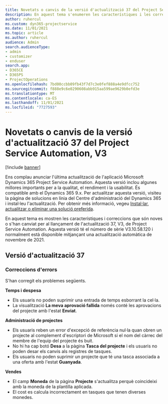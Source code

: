 ```yaml
---
title: Novetats o canvis de la versió d'actualització 37 del Project Service Automation, V3
description: En aquest tema s'enumeren les característiques i les correccions disponibles a la Versió 37 d'actualització Microsoft Dynamics 365 Project Service Automation, V3.
author: ruhercul
ms.custom: dyn365-projectservice
ms.date: 11/01/2021
ms.topic: article
ms.author: ruhercul
audience: Admin
search.audienceType:
- admin
- customizer
- enduser
search.app:
- D365CE
- D365PS
- ProjectOperations
ms.openlocfilehash: 7bd00ccbb09fb43f7d7c3e0fef888a4e9dfcc752
ms.sourcegitcommit: f888e9c6e0290608abb915aa599ae9629b0efd3e
ms.translationtype: MT
ms.contentlocale: ca-ES
ms.lasthandoff: 11/01/2021
ms.locfileid: "7727593"
---
```

# <a name="whats-new-or-changed-in-project-service-automation-update-release-37-v3"></a>Novetats o canvis de la versió d'actualització 37 del Project Service Automation, V3

[!include [banner](../includes/psa-now-project-operations.md)]

Ens complau anunciar l'última actualització de l'aplicació Microsoft Dynamics 365 Project Service Automation. Aquesta versió inclou algunes millores importants per a la qualitat, el rendiment i la usabilitat. És compatible amb el Dynamics 365 9.x. Per actualitzar aquesta versió, visiteu la pàgina de solucions en línia del Centre d'administració del Dynamics 365 i instal·leu l'actualització. Per obtenir més informació, vegeu [Instal·lar, actualitzar o eliminar una solució preferida](/power-platform/admin/install-remove-preferred-solution).

En aquest tema es mostren les característiques i correccions que són noves o s'han canviat per al llançament de l'actualització 37, V3, de Project Service Automation. Aquesta versió té el número de sèrie V3.10.58.120 i normalment està disponible mitjançant una actualització automàtica de novembre de 2021.

## <a name="update-release-37"></a>Versió d'actualització 37

### <a name="bug-fixes"></a>Correccions d'errors

S'han corregit els problemes següents.

**Temps i despesa**
- Els usuaris no poden suprimir una entrada de temps esborrant la cel·la.
- La visualització **La meva aprovació fallida** només conté les aprovacions del projecte amb l'estat **Enviat**.

**Administració de projectes**
- Els usuaris reben un error d'excepció de referència nul·la quan obren un projecte al complement d'escriptori de Microsoft si el nom del càrrec del membre de l'equip del projecte és buit.
- No hi ha cap botó **Desa** a la pàgina **Tasca del projecte** i els usuaris no poden desar els canvis als registres de tasques.
- Els usuaris no poden suprimir un projecte que té una tasca associada a una oferta amb l'estat **Guanyada**.

**Vendes**
- El camp **Moneda** de la pàgina **Projecte** s'actualitza perquè coincideixi amb la moneda de la plantilla aplicada.
- El cost es calcula incorrectament en tasques que tenen diverses monedes.
